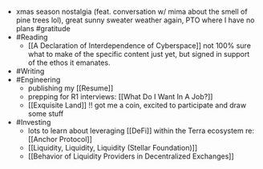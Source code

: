 - xmas season nostalgia (feat. conversation w/ mima about the smell of pine trees lol), great sunny sweater weather again, PTO where I have no plans #gratitude
- #Reading
    - [[A Declaration of Interdependence of Cyberspace]] not 100% sure what to make of the specific content just yet, but signed in support of the ethos it emanates.
- #Writing
- #Engineering
    - publishing my [[Resume]]
    - prepping for R1 interviews: [[What Do I Want In A Job?]]
    - [[Exquisite Land]] !! got me a coin, excited to participate and draw some stuff
- #Investing
    - lots to learn about leveraging [[DeFi]] within the Terra ecosystem re: [[Anchor Protocol]]
    - [[Liquidity, Liquidity, Liquidity (Stellar Foundation)]]
    - [[Behavior of Liquidity Providers in Decentralized Exchanges]] 
